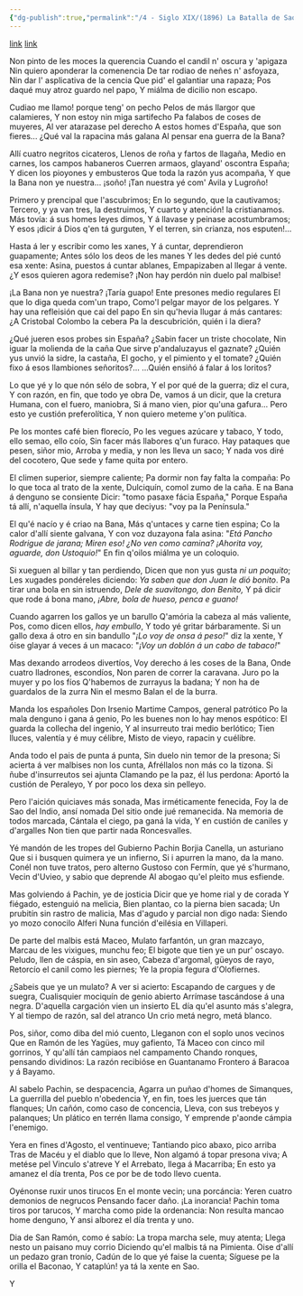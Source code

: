 ```yaml
---
{"dg-publish":true,"permalink":"/4 - Siglo XIX/(1896) La Batalla de Sao del Indio/","tags":["#Siglo_19","central","a1896","José_Fernández_Quevedo_y_Llanos","escrito","Avilés","poema"]}
---
```


[link](https://bibliotecavirtual.asturias.es/i18n/consulta/registro.cmd?id=2630)
[link](http://bdh.bne.es/bnesearch/detalle/bdh0000252591)

Non pinto de les moces la querencia
Cuando el candil n' oscura y 'apigaza
Nin quiero aponderar la comenencia
De tar rodiao de neñes n' asfoyaza,
Nin dar l' asplicativa de la cencia
Que pid' el galantiar una rapaza;
Pos daqué muy atroz guardo nel papo,
Y miálma de dicilio non escapo.

Cudiao me llamo! porque teng' on pecho
Pelos de más llargor que calamieres,
Y non estoy nin miga sartifecho
Pa falabos de coses de muyeres,
Al ver atarazase pel derecho
A estos homes d'España, que son fieres...
¿Qué val la rapacina más galana
Al pensar ena guerra de la Bana?

Allí cuatro negritos cicateros,
Llenos de roña y fartos de llagaña,
Medio en carnes, los campos habaneros
Cuerren armaos, glayand' oscontra España;
Y dicen los pioyones y embusteros
Que toda la razón yus acompaña,
Y que la Bana non ye nuestra... ¡soño!
¡Tan nuestra yé com' Avila y Lugroño!

Primero y prencipal que l'ascubrimos;
En lo segundo, que la cautivamos;
Tercero, y ya van tres, la destruimos,
Y cuarto y atención! la cristianamos.
Más tovía: á sus homes leyes dimos,
Y á llavase y peinase acostumbramos;
Y esos ¡dicir á Dios q'en tá gurguten,
Y el terren, sin crianza, nos esputen!...

Hasta á ler y escribir como les xanes,
Y á cuntar, deprendieron guapamente;
Antes sólo los deos de les manes
Y les dedes del pié cuntó esa xente:
Asina, puestos á cuntar ablanes,
Empapizaben al llegar á vente.
¿Y esos quieren agora redemise?
¡Non hay perdón nin duelo pal malbise!

¡La Bana non ye nuestra? ¡Taría guapo!
Ente presones medio regulares
El que lo diga queda com'un trapo,
Como'l pelgar mayor de los pelgares.
Y hay una refleisión que cai del papo
En sin qu'hevia llugar á más cantares:
¿A Cristobal Colombo la cebera
Pa la descubrición, quién i la diera?

¿Qué jueren esos probes sin España?
¿Sabin facer un triste chocolate,
Nin iguar la molienda de la caña
Que sirve p'andaluzayus el gaznate?
¿Quién yus unvió la sidre, la castaña,
El gocho, y el pimiento y el tomate?
¿Quién fixo á esos llambiones señoritos?...
...Quién ensiñó á falar á los loritos?

Lo que yé y lo que nón sélo de sobra,
Y el por qué de la guerra; diz el cura,
Y con razón, en fin, que todo ye obra
De, vamos á un dicir, que la cretura
Humana, con el fuero, maniobra,
Si á mano vien, pior qu'una gafura...
Pero esto ye custión preferolítica,
Y non quiero meteme y'on pulítica.

Pe los montes café bien florecío,
Po les vegues azúcare y tabaco,
Y todo, ello semao, ello coío,
Sin facer más llabores q'un furaco.
Hay pataques que pesen, siñor mio,
Arroba y media, y non les lleva un saco;
Y nada vos diré del cocotero,
Que sede y fame quita por entero.

El climen superior, siempre caliente;
Pa dormir non fay falta la compaña:
Po lo que toca al trato de la xente,
Dulciquín, comol zumo de la caña.
E na Bana á denguno se consiente
Dicir: "tomo pasaxe fácia España,"
Porque España tá allí, n'aquella ínsula,
Y hay que deciyus: "voy pa la Península."

El qu'é nacío y é criao na Bana,
Más q'untaces y carne tien espina;
Co la calor d'allí siente galvana,
Y con voz duzayona fala asina:
"*Etá Pancho Rodrigue de jarana;*
*Miren eso! ¿No ven como camina?*
*¡Ahorita voy, aguarde, don Ustoquio!*"
En fin q'oilos miálma ye un coloquio.

Si xueguen al billar y tan perdiendo,
Dicen que non yus gusta *ni un poquito*;
Les xugades pondéreles diciendo:
*Ya saben que don Juan le dió bonito*.
Pa tirar una bola en sin istruendo,
*Dele de suavitongo, don Benito,*
Y pá dicir que rode á bona mano,
*¡Abre, bola de hueso, penca e guano!*

Cuando agarren los gallos ye un barullo
Q'amória la cabeza al más valiente,
Pos, como dicen ellos, *hay embullo*,
Y todo yé gritar bárbaramente.
Si un gallo dexa á otro en sin bandullo
"*¡Lo voy de onsa á peso!*" diz la xente,
Y óise glayar á veces á un macaco:
"*¡Voy un doblón á un cabo de tabaco!*"

Mas dexando arrodeos divertíos,
Voy derecho á les coses de la Bana,
Onde cuatro lladrones, escondíos,
Non paren de correr la caravana.
Juro po la muyer y po los fíos
Q'habemos de zurrayus la badana;
Y non ha de guardalos de la zurra
Nin el mesmo Balan el de la burra.

Manda los españoles Don Irsenio
Martime Campos, general patrótico
Po la mala denguno i gana á genio,
Po les buenes non lo hay menos espótico:
El guarda la collecha del ingenio,
Y al insurreuto trai medio berlótico;
Tien lluces, valentía y é muy célibre,
Misto de vieyo, rapacin y cuélibre.

Anda todo el pais de punta á punta,
Sin duelo nin temor de la presona;
Si acierta á ver malbises non los cunta,
Afréllalos non más co la tizona.
Si ñube d'insurreutos sei ajunta
Clamando pe la paz, él lus perdona:
Aportó la custión de Peraleyo,
Y por poco los dexa sin pelleyo.

Pero l'aición quiciaves más sonada,
Mas irméticamente fenecida,
Foy la de Sao del Indio, ansí nomada
Del sitio onde jué remanecida.
Na memoria de todos marcada,
Cántala el ciego, pa ganá la vida,
Y en custión de caniles y d'argalles
Non tien que partir nada Roncesvalles.

Yé mandón de les tropes del Gubierno
Pachin Borjia Canella, un asturiano
Que si i busquen quimera ye un infierno,
Si i apurren la mano, da la mano.
Conél non tuve tratos, pero alterno
Gustoso con Fermín, que yé s'hurmano,
Vecin d'Uvieo, y sabio que deprende
Al abogao qu'el pleito mus esfiende.

Mas golviendo á Pachin, ye de josticia
Dicir que ye home rial y de corada
Y fiégado, estenguió na melicia,
Bien plantao, co la pierna bien sacada;
Un prubitín sin rastro de malicia,
Mas d'agudo y parcial non digo nada:
Siendo yo mozo conocilo Alferi
Nuna función d'eilésia en Villaperi.

De parte del malbis está Maceo,
Mulato farfantón, un gran mazcayo,
Marcau de les vixigues, munchu feo;
El bigote que tien ye un pur' oscayo.
Peludo, llen de cáspia, en sin aseo,
Cabeza d'argomal, güeyos de rayo,
Retorcío el canil como les piernes;
Ye la propia fegura d'Olofiernes.

¿Sabeis que ye un mulato? A ver si acierto:
Escapando de cargues y de suegra,
Cualisquier mociquín de genio abierto
Arrímase tascándose á una negra.
D'aquella cargación vien un insierto
EL día qu'el asunto más s'alegra,
Y al tiempo de razón, sal del atranco
Un crio metá negro, metá blanco.

Pos, siñor, como diba del mió cuento,
Lleganon con el soplo unos vecinos
Que en Ramón de les Yagües, muy gafiento,
Tá Maceo con cinco mil gorrinos,
Y qu'allí tán campiaos nel campamento
Chando ronques, pensando dividinos:
La razón recibióse en Guantanamo
Frontero á Baracoa y á Bayamo.

Al sabelo Pachin, se despacencia,
Agarra un puñao d'homes de Simanques,
La guerrilla del pueblo n'obedencia
Y, en fin, toes les juerces que tán flanques;
Un cañón, como caso de concencia,
Lleva, con sus trebeyos y palanques;
Un plático en terrén llama consigo,
Y emprende p'aonde cámpia l'enemigo.

Yera en fines d'Agosto, el ventinueve;
Tantiando pico abaxo, pico arriba
Tras de Macéu y el diablo que lo lleve,
Non algamó á topar presona viva;
A metése pel Vinculo s'atreve
Y el Arrebato, llega á Macarriba;
En esto ya amanez el día trenta,
Pos ce por be de todo llevo cuenta.

Oyénonse ruxir unos tirucos
En el monte vecin; una porcáncia:
Yeren cuatro demonios de negrucos
Pensando facer daño. ¡La inorancia!
Pachin toma tiros por tarucos,
Y marcha como pide la ordenancia:
Non resulta mancao home denguno,
Y ansi alborez el día trenta y uno.

Dia de San Ramón, como é sabío:
La tropa marcha sele, muy atenta;
Llega nesto un paisano muy corrio
Diciendo qu'el malbis tá na Pimienta.
Oise d'allí un pedazo gran tronío,
Cadún de lo que yé faise la cuenta;
Síguese pe la orilla el Baconao,
Y cataplún! ya tá la xente en Sao.

Y
